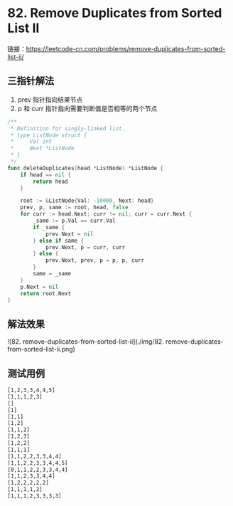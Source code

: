 # 82. Remove Duplicates from Sorted List II

链接：https://leetcode-cn.com/problems/remove-duplicates-from-sorted-list-ii/

## 三指针解法

1. prev 指针指向结果节点
2. p 和 curr 指针指向需要判断值是否相等的两个节点

```go
/**
 * Definition for singly-linked list.
 * type ListNode struct {
 *     Val int
 *     Next *ListNode
 * }
 */
func deleteDuplicates(head *ListNode) *ListNode {
    if head == nil {
        return head
    }

    root := &ListNode{Val: -10000, Next: head}
    prev, p, same := root, head, false
    for curr := head.Next; curr != nil; curr = curr.Next {
        _same := p.Val == curr.Val
        if _same {
            prev.Next = nil
        } else if same {
            prev.Next, p = curr, curr
        } else {
            prev.Next, prev, p = p, p, curr
        }
        same = _same
    }
    p.Next = nil
    return root.Next
}
```

## 解法效果

![82. remove-duplicates-from-sorted-list-ii](./img/82. remove-duplicates-from-sorted-list-ii.png)

## 测试用例

```txt
[1,2,3,3,4,4,5]
[1,1,1,2,3]
[]
[1]
[1,1]
[1,2]
[1,1,2]
[1,2,3]
[1,2,2]
[1,1,1]
[1,1,2,2,3,3,4,4]
[1,1,2,2,3,3,4,4,5]
[0,1,1,2,2,3,3,4,4]
[1,1,2,3,3,4,4]
[1,2,2,2,2,2]
[1,1,1,1,2]
[1,1,1,2,3,3,3,3]
```

